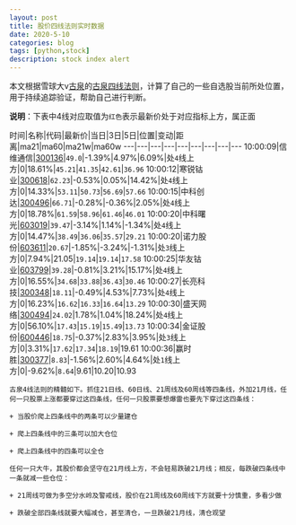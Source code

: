```yaml
---
layout: post
title: 股价四线法则实时数据
date: 2020-5-10
categories: blog
tags: [python,stock]
description: stock index alert
---
```



本文根据雪球大v[古泉](https://xueqiu.com/u/7148646888)的[古泉四线法则](https://xueqiu.com/7148646888/130498192)，计算了自己的一些自选股当前所处位置，用于持续追踪验证，帮助自己进行判断。

**说明**：下表中4线对应取值为`红色`表示最新价处于对应指标上方，属正面

时间|名称|代码|最新价|当日|3日|5日|位置|变动|距离|ma21|ma60|ma21w|ma60w
---|---|---|---|---|---|---|---|---
10:00:09|信维通信|[300136](https://xueqiu.com/S/SZ300136)|`49.0`|-1.39%|4.97%|6.09%|处`4`线上方|0|18.61%|`45.21`|`41.35`|`42.61`|`36.96`
10:00:12|寒锐钴业|[300618](https://xueqiu.com/S/SZ300618)|`62.23`|-0.53%|0.05%|14.42%|处`4`线上方|0|14.33%|`53.11`|`50.73`|`56.69`|`57.66`
10:00:15|中科创达|[300496](https://xueqiu.com/S/SZ300496)|`66.71`|-0.28%|-0.36%|2.05%|处`4`线上方|0|18.78%|`61.59`|`58.96`|`61.46`|`46.01`
10:00:20|中科曙光|[603019](https://xueqiu.com/S/SH603019)|`39.47`|-3.14%|1.14%|-1.34%|处`4`线上方|0|14.47%|`38.49`|`36.06`|`35.57`|`29.21`
10:00:20|诺力股份|[603611](https://xueqiu.com/S/SH603611)|`20.67`|-1.85%|-3.24%|-1.31%|处`3`线上方|0|7.94%|21.05|`19.14`|`19.14`|`17.58`
10:00:25|华友钴业|[603799](https://xueqiu.com/S/SH603799)|`39.28`|-0.81%|3.21%|15.17%|处`4`线上方|0|16.55%|`34.68`|`33.88`|`36.43`|`30.46`
10:00:27|长亮科技|[300348](https://xueqiu.com/S/SZ300348)|`18.11`|-0.49%|4.53%|7.73%|处`4`线上方|0|16.23%|`16.62`|`16.33`|`16.64`|`13.29`
10:00:30|盛天网络|[300494](https://xueqiu.com/S/SZ300494)|`24.02`|1.78%|1.04%|18.24%|处`4`线上方|0|56.10%|`17.43`|`15.19`|`15.49`|`13.73`
10:00:34|金证股份|[600446](https://xueqiu.com/S/SH600446)|`18.75`|-0.37%|2.83%|3.95%|处`3`线上方|0|3.31%|`17.62`|`17.34`|`18.19`|19.61
10:00:36|赢时胜|[300377](https://xueqiu.com/S/SZ300377)|`8.83`|-1.56%|2.60%|4.64%|处`1`线上方|0|-9.62%|`8.64`|9.61|10.20|10.93

```
古泉4线法则的精髓如下。抓住21日线、60日线、21周线及60周线等四条线，外加21月线，任何一只股票上涨都要穿过这四条线，任何一只股票要想爆雷也要先下穿过这四条线：

+ 当股价爬上四条线中的两条可以少量建仓

+ 爬上四条线中的三条可以加大仓位

+ 爬上四条线中的四条可以全仓

任何一只大牛，其股价都会坚守在21月线上方，不会轻易跌破21月线；相反，每跌破四条线中一条就减一些仓位：

+ 21周线可做为多空分水岭及警戒线，股价在21周线及60周线下方就要十分慎重，多看少做

+ 跌破全部四条线就要大幅减仓，甚至清仓，一旦跌破21月线，清仓观望
```